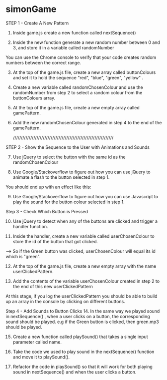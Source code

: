 # simonGame

STEP 1 - Create A New Pattern

1. Inside game.js create a new function called nextSequence()

2. Inside the new function generate a new random number between 0 and 3, and store it in a variable called randomNumber

You can use the Chrome console to verify that your code creates random numbers between the correct range.

3. At the top of the game.js file, create a new array called buttonColours and set it to hold the sequence "red", "blue", "green", "yellow" .

4. Create a new variable called randomChosenColour and use the randomNumber from step 2 to select a random colour from the buttonColours array.

5. At the top of the game.js file, create a new empty array called gamePattern.

6. Add the new randomChosenColour generated in step 4 to the end of the gamePattern.

   ////////////////////////////////////////////////////////////////

STEP 2 - Show the Sequence to the User with Animations and Sounds

7. Use jQuery to select the button with the same id as the randomChosenColour

8. Use Google/Stackoverflow to figure out how you can use jQuery to animate a flash to the button selected in step 1.

You should end up with an effect like this:

9. Use Google/Stackoverflow to figure out how you can use Javascript to play the sound for the button colour selected in step 1.

Step 3 - Check Which Button is Pressed

10. Use jQuery to detect when any of the buttons are clicked and trigger a handler function.

11. Inside the handler, create a new variable called userChosenColour to store the id of the button that got clicked.

--> So if the Green button was clicked, userChosenColour will equal its id which is "green".


12. At the top of the game.js file, create a new empty array with the name userClickedPattern.

13. Add the contents of the variable userChosenColour created in step 2 to the end of this new userClickedPattern

At this stage, if you log the userClickedPattern you should be able to build up an array in the console by clicking on different buttons.

Step 4 - Add Sounds to Button Clicks
14. In the same way we played sound in nextSequence() , when a user clicks on a button, the corresponding sound should be played. e.g if the Green button is clicked, then green.mp3 should be played.

15. Create a new function called playSound() that takes a single input parameter called name.

16. Take the code we used to play sound in the nextSequence() function and move it to playSound().

17. Refactor the code in playSound() so that it will work for both playing sound in nextSequence() and when the user clicks a button.